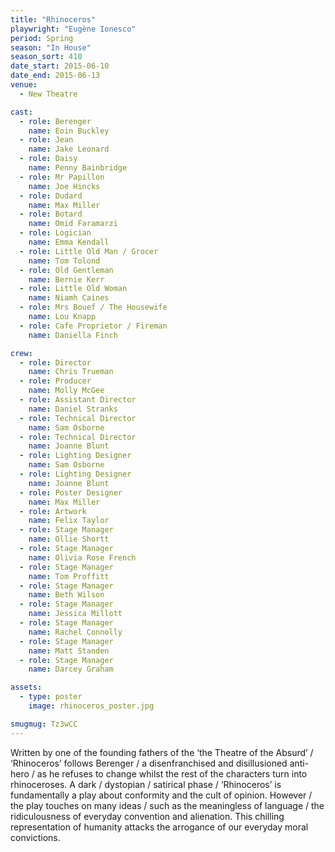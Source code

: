 ```yaml
---
title: "Rhinoceros"
playwright: "Eugène Ionesco"
period: Spring
season: "In House"
season_sort: 410
date_start: 2015-06-10
date_end: 2015-06-13
venue:
  - New Theatre

cast:
  - role: Berenger
    name: Eoin Buckley
  - role: Jean
    name: Jake Leonard
  - role: Daisy
    name: Penny Bainbridge
  - role: Mr Papillon
    name: Joe Hincks
  - role: Dudard
    name: Max Miller
  - role: Botard
    name: Omid Faramarzi
  - role: Logician
    name: Emma Kendall
  - role: Little Old Man / Grocer
    name: Tom Tolond
  - role: Old Gentleman
    name: Bernie Kerr
  - role: Little Old Woman
    name: Niamh Caines
  - role: Mrs Bouef / The Housewife
    name: Lou Knapp
  - role: Cafe Proprietor / Fireman
    name: Daniella Finch

crew:
  - role: Director
    name: Chris Trueman
  - role: Producer
    name: Molly McGee
  - role: Assistant Director
    name: Daniel Stranks
  - role: Technical Director
    name: Sam Osborne
  - role: Technical Director
    name: Joanne Blunt
  - role: Lighting Designer
    name: Sam Osborne
  - role: Lighting Designer
    name: Joanne Blunt
  - role: Poster Designer
    name: Max Miller
  - role: Artwork
    name: Felix Taylor
  - role: Stage Manager
    name: Ollie Shortt
  - role: Stage Manager
    name: Olivia Rose French
  - role: Stage Manager
    name: Tom Proffitt
  - role: Stage Manager
    name: Beth Wilson
  - role: Stage Manager
    name: Jessica Millott
  - role: Stage Manager
    name: Rachel Connolly
  - role: Stage Manager
    name: Matt Standen
  - role: Stage Manager
    name: Darcey Graham

assets:
  - type: poster
    image: rhinoceros_poster.jpg

smugmug: Tz3wCC
---
```


Written by one of the founding fathers of the ‘the Theatre of the Absurd’ / ‘Rhinoceros’ follows Berenger / a disenfranchised and disillusioned anti-hero / as he refuses to change whilst the rest of the characters turn into rhinoceroses. A dark / dystopian / satirical phase / ‘Rhinoceros’ is fundamentally a play about conformity and the cult of opinion. However / the play touches on many ideas / such as the meaningless of language / the ridiculousness of everyday convention and alienation. This chilling representation of humanity attacks the arrogance of our everyday moral convictions.
